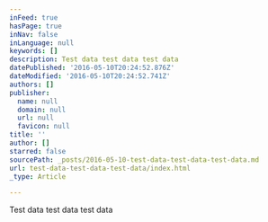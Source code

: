 ```yaml
---
inFeed: true
hasPage: true
inNav: false
inLanguage: null
keywords: []
description: Test data test data test data
datePublished: '2016-05-10T20:24:52.876Z'
dateModified: '2016-05-10T20:24:52.741Z'
authors: []
publisher:
  name: null
  domain: null
  url: null
  favicon: null
title: ''
author: []
starred: false
sourcePath: _posts/2016-05-10-test-data-test-data-test-data.md
url: test-data-test-data-test-data/index.html
_type: Article

---
```

Test data test data test data